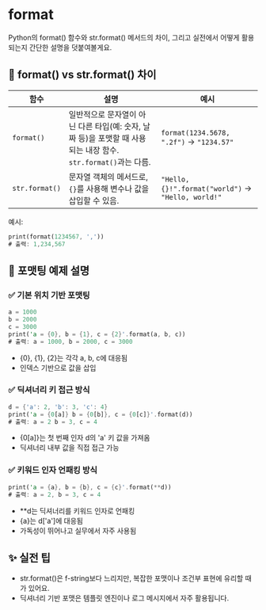 # format
Python의 format() 함수와 str.format() 메서드의 차이, 그리고 실전에서 어떻게 활용되는지 간단한 설명을 덧붙여볼게요.

## 🧵 format() vs str.format() 차이
| 함수 | 설명 | 예시 |
|------|------|------|
| `format()` | 일반적으로 문자열이 아닌 다른 타입(예: 숫자, 날짜 등)을 포맷할 때 사용되는 내장 함수. `str.format()`과는 다름. | `format(1234.5678, ".2f")` → `"1234.57"` |
| `str.format()` | 문자열 객체의 메서드로, `{}`를 사용해 변수나 값을 삽입할 수 있음. | `"Hello, {}!".format("world")` → `"Hello, world!"` |

예시:
```rust
print(format(1234567, ','))
# 출력: 1,234,567
```


## 🧾 포맷팅 예제 설명
### ✅ 기본 위치 기반 포맷팅
```rust
a = 1000
b = 2000
c = 3000
print('a = {0}, b = {1}, c = {2}'.format(a, b, c))
# 출력: a = 1000, b = 2000, c = 3000
```

- {0}, {1}, {2}는 각각 a, b, c에 대응됨
- 인덱스 기반으로 값을 삽입

### ✅ 딕셔너리 키 접근 방식
```rust
d = {'a': 2, 'b': 3, 'c': 4}
print('a = {0[a]} b = {0[b]}, c = {0[c]}'.format(d))
# 출력: a = 2 b = 3, c = 4
```

- {0[a]}는 첫 번째 인자 d의 'a' 키 값을 가져옴
- 딕셔너리 내부 값을 직접 접근 가능

### ✅ 키워드 인자 언패킹 방식
```rust
print('a = {a}, b = {b}, c = {c}'.format(**d))
# 출력: a = 2, b = 3, c = 4
```


- **d는 딕셔너리를 키워드 인자로 언패킹
- {a}는 d['a']에 대응됨
- 가독성이 뛰어나고 실무에서 자주 사용됨

## ✨ 실전 팁
- str.format()은 f-string보다 느리지만, 복잡한 포맷이나 조건부 표현에 유리할 때가 있어요.
- 딕셔너리 기반 포맷은 템플릿 엔진이나 로그 메시지에서 자주 활용됩니다.

